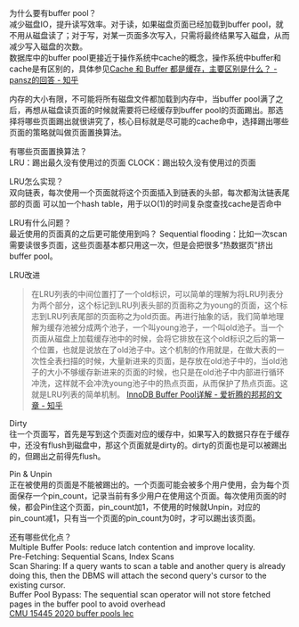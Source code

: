 为什么要有buffer pool？  
减少磁盘IO，提升读写效率。对于读，如果磁盘页面已经加载到buffer pool，就不用从磁盘读了；对于写，对某一页面多次写入，只需将最终结果写入磁盘，从而减少写入磁盘的次数。  
数据库中的buffer pool更接近于操作系统中cache的概念，操作系统中buffer和cache是有区别的，具体参见[Cache 和 Buffer 都是缓存，主要区别是什么？ - pansz的回答 - 知乎](https://www.zhihu.com/question/26190832/answer/830615125)  

内存的大小有限，不可能将所有磁盘文件都加载到内存中，当buffer pool满了之后，再想从磁盘读页面的时候就需要将已经缓存到buffer pool的页面踢出。那选择将哪些页面踢出就很讲究了，核心目标就是尽可能的cache命中，选择踢出哪些页面的策略就叫做页面置换算法。  

有哪些页面置换算法？  
LRU：踢出最久没有使用过的页面
CLOCK：踢出较久没有使用过的页面

LRU怎么实现？  
双向链表，每次使用一个页面就将这个页面插入到链表的头部，每次都淘汰链表尾部的页面  可以加一个hash table，用于以O(1)的时间复杂度查找cache是否命中  

LRU有什么问题？  
最近使用的页面真的之后更可能使用到吗？ 
Sequential flooding：比如一次scan需要读很多页面，这些页面基本都只用这一次，但是会把很多“热数据页”挤出buffer pool。 

LRU改进  
> 在LRU列表的中间位置打了一个old标识，可以简单的理解为将LRU列表分为两个部分，这个标记到LRU列表头部的页面称之为young的页面，这个标志到LRU列表尾部的页面称之为old页面。再进行抽象的话，我们简单地理解为缓存池被分成两个池子，一个叫young池子，一个叫old池子。当一个页面从磁盘上加载缓存池中的时候，会将它排放在这个old标识之后的第一个位置，也就是说放在了old池子中。这个机制的作用就是，在做大表的一次性全表扫描的时候，大量新进来的页面，是存放在old池子中的，当old池子的大小不够缓存新进来的页面的时候，也只是在old池子中内部进行循环冲洗，这样就不会冲洗young池子中的热点页面，从而保护了热点页面。这就是LRU列表的简单机制。 
[InnoDB Buffer Pool详解 - 爱折腾的邦邦的文章 - 知乎](https://zhuanlan.zhihu.com/p/65811829) 

Dirty  
往一个页面写，首先是写到这个页面对应的缓存中，如果写入的数据只存在于缓存中，还没有flush到磁盘中，那这个页面就是dirty的。dirty的页面也是可以被踢出的，但踢出之前得先flush。  

Pin & Unpin  
正在被使用的页面是不能被踢出的。一个页面可能会被多个用户使用，会为每个页面保存一个pin_count，记录当前有多少用户在使用这个页面。每次使用页面的时候，都会Pin住这个页面，pin_count加1，不使用的时候就Unpin，对应的pin_count减1，只有当一个页面的pin_count为0时，才可以踢出该页面。

还有哪些优化点？  
Multiple Buffer Pools: reduce latch contention and improve locality.   
Pre-Fetching: Sequential Scans, Index Scans  
Scan Sharing: If a query wants to scan a table and another query is already doing this, then the DBMS will attach the second query's cursor to the existing cursor.  
Buffer Pool Bypass: The sequential scan operator will not store fetched pages in the buffer pool to avoid overhead   
[CMU 15445 2020 buffer pools lec](https://15445.courses.cs.cmu.edu/fall2020/slides/05-bufferpool.pdf)

